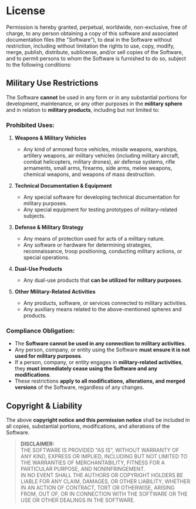 # License

Permission is hereby granted, perpetual, worldwide, non-exclusive, free of charge, to any person obtaining a copy of this software and associated documentation files (the "Software"), to deal in the Software without restriction, including without limitation the rights to use, copy, modify, merge, publish, distribute, sublicense, and/or sell copies of the Software, and to permit persons to whom the Software is furnished to do so, subject to the following conditions:

## Military Use Restrictions

The Software **cannot** be used in any form or in any substantial portions for development, maintenance, or any other purposes in the **military sphere** and in relation to **military products**, including but not limited to:

### Prohibited Uses:

1. **Weapons & Military Vehicles**  
   - Any kind of armored force vehicles, missile weapons, warships, artillery weapons, air military vehicles (including military aircraft, combat helicopters, military drones), air defense systems, rifle armaments, small arms, firearms, side arms, melee weapons, chemical weapons, and weapons of mass destruction.

2. **Technical Documentation & Equipment**  
   - Any special software for developing technical documentation for military purposes.  
   - Any special equipment for testing prototypes of military-related subjects.  

3. **Defense & Military Strategy**  
   - Any means of protection used for acts of a military nature.  
   - Any software or hardware for determining strategies, reconnaissance, troop positioning, conducting military actions, or special operations.  

4. **Dual-Use Products**  
   - Any dual-use products that **can be utilized for military purposes**.  

5. **Other Military-Related Activities**  
   - Any products, software, or services connected to military activities.  
   - Any auxiliary means related to the above-mentioned spheres and products.  

### Compliance Obligation:

- The **Software cannot be used in any connection to military activities**.  
- Any person, company, or entity using the Software **must ensure it is not used for military purposes**.  
- If a person, company, or entity engages in **military-related activities**, they **must immediately cease using the Software and any modifications**.  
- These restrictions **apply to all modifications, alterations, and merged versions** of the Software, regardless of any changes.  

## Copyright & Liability

The above **copyright notice and this permission notice** shall be included in all copies, substantial portions, modifications, and alterations of the Software.

> **DISCLAIMER:**  
> THE SOFTWARE IS PROVIDED "AS IS", WITHOUT WARRANTY OF ANY KIND, EXPRESS OR IMPLIED, INCLUDING BUT NOT LIMITED TO THE WARRANTIES OF MERCHANTABILITY, FITNESS FOR A PARTICULAR PURPOSE, AND NONINFRINGEMENT.  
> IN NO EVENT SHALL THE AUTHORS OR COPYRIGHT HOLDERS BE LIABLE FOR ANY CLAIM, DAMAGES, OR OTHER LIABILITY, WHETHER IN AN ACTION OF CONTRACT, TORT OR OTHERWISE, ARISING FROM, OUT OF, OR IN CONNECTION WITH THE SOFTWARE OR THE USE OR OTHER DEALINGS IN THE SOFTWARE.
